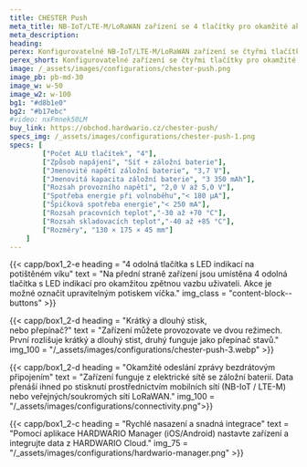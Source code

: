 ```yaml
---
title: CHESTER Push
meta_title: NB-IoT/LTE-M/LoRaWAN zařízení se 4 tlačítky pro okamžité akce
meta_description:
heading: 
perex: Konfigurovatelné NB-IoT/LTE-M/LoRaWAN zařízení se čtyřmi tlačítky pro okamžité odeslání zprávy po stisknutí.
perex_short: Konfigurovatelné zařízení se čtyřmi tlačítky pro okamžité odeslání zprávy po stisknutí.
image: /_assets/images/configurations/chester-push.png
image_pb: pb-md-30
image_w: w-50
image_w2: w-100
bg1: "#d8b1e0"
bg2: "#b17ebc"
#video: nxFmnek50LM
buy_link: https://obchod.hardwario.cz/chester-push/
specs_img: /_assets/images/configurations/chester-push-1.png
specs: [
        ["Počet ALU tlačítek", "4"],
        ["Způsob napájení", "Síť + záložní baterie"],
        ["Jmenovité napětí záložní baterie", "3,7 V"],
        ["Jmenovitá kapacita záložní baterie", "3 350 mAh"],
        ["Rozsah provozního napětí", "2,0 V až 5,0 V"],
        ["Spotřeba energie při volnoběhu","< 180 μA"],
        ["Špičková spotřeba energie","< 250 mA"],
        ["Rozsah pracovních teplot","-30 až +70 °C"],
        ["Rozsah skladovacích teplot","-40 až +85 °C"],
        ["Rozměry", "130 × 175 × 45 mm"]
    ]
---
```


{{< capp/box1_2-e heading = "4 odolná tlačítka s&nbsp;LED indikací na potištěném víku" text = "Na přední straně zařízení jsou umístěna 4 odolná tlačítka s&nbsp;LED indikací pro okamžitou zpětnou vazbu uživateli. Akce je možné označit upravitelným potiskem víčka." img_class = "content-block--buttons" >}}

{{< capp/box1_2-d heading = "Krátký a dlouhý stisk,<br/> nebo přepínač?" text = "Zařízení můžete provozovate ve dvou režimech. První rozlišuje krátký a dlouhý stist, druhý funguje jako přepínač stavů." img_100 = "/_assets/images/configurations/chester-push-3.webp" >}}

{{< capp/box1_2-d heading = "Okamžité odeslání zprávy bezdrátovým připojením" text = "Zařízení funguje z elektrické sítě se záložní baterií. Data přenáší ihned po stisknutí prostřednictvím mobilních sítí (NB-IoT / LTE-M) nebo veřejných/soukromých sítí LoRaWAN." img_100 = "/_assets/images/configurations/connectivity.png">}}

{{< capp/box1_2-c heading = "Rychlé nasazení a&nbsp;snadná&nbsp;integrace" text = "Pomocí aplikace HARDWARIO Manager (iOS/Android) nastavte zařízení a integrujte data z HARDWARIO Cloud." img_75 = "/_assets/images/configurations/hardwario-manager.png" >}}
